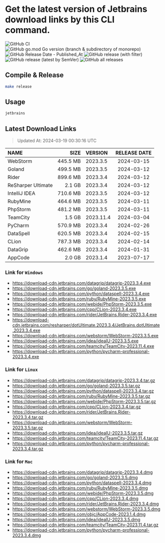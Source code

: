 # Get the latest version of Jetbrains download links by this CLI command.

![GitHub CI](https://github.com/designinlife/jetbrains/actions/workflows/ci.yml/badge.svg)
![GitHub go.mod Go version (branch & subdirectory of monorepo)](https://img.shields.io/github/go-mod/go-version/designinlife/jetbrains/master)
![GitHub Release Date - Published_At](https://img.shields.io/github/release-date/designinlife/jetbrains)
![GitHub release (with filter)](https://img.shields.io/github/v/release/designinlife/jetbrains)
![GitHub release (latest by SemVer)](https://img.shields.io/github/downloads/designinlife/jetbrains/v1.1.10/total)
![GitHub all releases](https://img.shields.io/github/downloads/designinlife/jetbrains/total)

## Compile & Release

```bash
make release
```

## Usage

```bash
jetbrains
```

## Latest Download Links

> Updated At: 2024-03-19 00:30:16 UTC

| NAME | SIZE | VERSION | RELEASE DATE |
| :-- | --: | :-- | :--: |
| WebStorm | 445.5 MB | 2023.3.5 | 2024-03-15 |
| Goland | 499.5 MB | 2023.3.5 | 2024-03-12 |
| Rider | 899.6 MB | 2023.3.4 | 2024-03-12 |
| ReSharper Ultimate | 2.1 GB | 2023.3.4 | 2024-03-12 |
| IntelliJ IDEA | 710.6 MB | 2023.3.5 | 2024-03-12 |
| RubyMine | 464.6 MB | 2023.3.5 | 2024-03-11 |
| PhpStorm | 481.2 MB | 2023.3.5 | 2024-03-11 |
| TeamCity | 1.5 GB | 2023.11.4 | 2024-03-04 |
| PyCharm | 570.9 MB | 2023.3.4 | 2024-02-26 |
| DataSpell | 620.5 MB | 2023.3.4 | 2024-02-15 |
| CLion | 787.3 MB | 2023.3.4 | 2024-02-14 |
| DataGrip | 462.6 MB | 2023.3.4 | 2024-01-31 |
| AppCode | 2.0 GB | 2023.1.4 | 2023-07-17 |

### Link for `Windows`

* <https://download-cdn.jetbrains.com/datagrip/datagrip-2023.3.4.exe>
* <https://download-cdn.jetbrains.com/go/goland-2023.3.5.exe>
* <https://download-cdn.jetbrains.com/python/dataspell-2023.3.4.exe>
* <https://download-cdn.jetbrains.com/ruby/RubyMine-2023.3.5.exe>
* <https://download-cdn.jetbrains.com/webide/PhpStorm-2023.3.5.exe>
* <https://download-cdn.jetbrains.com/cpp/CLion-2023.3.4.exe>
* <https://download-cdn.jetbrains.com/rider/JetBrains.Rider-2023.3.4.exe>
* <https://download-cdn.jetbrains.com/resharper/dotUltimate.2023.3.4/JetBrains.dotUltimate.2023.3.4.exe>
* <https://download-cdn.jetbrains.com/webstorm/WebStorm-2023.3.5.exe>
* <https://download-cdn.jetbrains.com/idea/ideaIU-2023.3.5.exe>
* <https://download-cdn.jetbrains.com/teamcity/TeamCity-2023.11.4.exe>
* <https://download-cdn.jetbrains.com/python/pycharm-professional-2023.3.4.exe>

### Link for `Linux`

* <https://download-cdn.jetbrains.com/datagrip/datagrip-2023.3.4.tar.gz>
* <https://download-cdn.jetbrains.com/go/goland-2023.3.5.tar.gz>
* <https://download-cdn.jetbrains.com/python/dataspell-2023.3.4.tar.gz>
* <https://download-cdn.jetbrains.com/ruby/RubyMine-2023.3.5.tar.gz>
* <https://download-cdn.jetbrains.com/webide/PhpStorm-2023.3.5.tar.gz>
* <https://download-cdn.jetbrains.com/cpp/CLion-2023.3.4.tar.gz>
* <https://download-cdn.jetbrains.com/rider/JetBrains.Rider-2023.3.4.tar.gz>
* <https://download-cdn.jetbrains.com/webstorm/WebStorm-2023.3.5.tar.gz>
* <https://download-cdn.jetbrains.com/idea/ideaIU-2023.3.5.tar.gz>
* <https://download-cdn.jetbrains.com/teamcity/TeamCity-2023.11.4.tar.gz>
* <https://download-cdn.jetbrains.com/python/pycharm-professional-2023.3.4.tar.gz>

### Link for `Mac`

* <https://download-cdn.jetbrains.com/datagrip/datagrip-2023.3.4.dmg>
* <https://download-cdn.jetbrains.com/go/goland-2023.3.5.dmg>
* <https://download-cdn.jetbrains.com/python/dataspell-2023.3.4.dmg>
* <https://download-cdn.jetbrains.com/ruby/RubyMine-2023.3.5.dmg>
* <https://download-cdn.jetbrains.com/webide/PhpStorm-2023.3.5.dmg>
* <https://download-cdn.jetbrains.com/cpp/CLion-2023.3.4.dmg>
* <https://download-cdn.jetbrains.com/rider/JetBrains.Rider-2023.3.4.dmg>
* <https://download-cdn.jetbrains.com/webstorm/WebStorm-2023.3.5.dmg>
* <https://download-cdn.jetbrains.com/objc/AppCode-2023.1.4.dmg>
* <https://download-cdn.jetbrains.com/idea/ideaIU-2023.3.5.dmg>
* <https://download-cdn.jetbrains.com/teamcity/TeamCity-2023.11.4.tar.gz>
* <https://download-cdn.jetbrains.com/python/pycharm-professional-2023.3.4.dmg>
